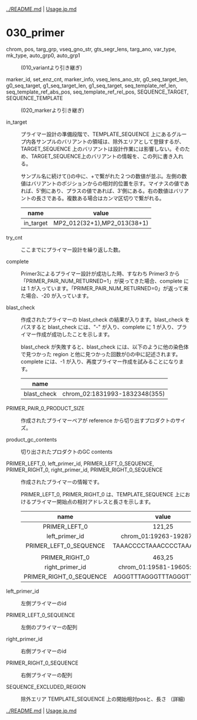 [../README.md](../README.md) | [Usage.jp.md](Usage.jp.md)

# 030_primer

<dl>
<dt>

chrom, pos, targ_grp, vseq_gno_str, gts_segr_lens, targ_ano, var_type, mk_type, auto_grp0, auto_grp1

</dt>
<dd>
<p><p>
(010_variantより引き継ぎ)
</p>
</dd>
</dl>


<dl>
<dt>

marker_id, set_enz_cnt, marker_info, vseq_lens_ano_str, g0_seq_target_len, g0_seq_target, g1_seq_target_len, g1_seq_target, seq_template_ref_len, seq_template_ref_abs_pos, seq_template_ref_rel_pos, SEQUENCE_TARGET, SEQUENCE_TEMPLATE

</dt>
<dd>
<p><p>
(020_markerより引き継ぎ)
</p>
</dd>
</dl>


<dl>
<dt>
in_target
</dt>
<dd>
<p><p>

プライマー設計の準備段階で、TEMPLATE_SEQUENCE 上にあるグループ内各サンプルのバリアントの領域は、除外エリアとして登録するが、TARGET_SEQUENCE 上のバリアントは設計作業には影響しない。そのため、TARGET_SEQUENCE上のバリアントの情報を、この列に書き入れる。

サンプル名に続けて()の中に、+で繋がれた２つの数値が並ぶ。左側の数値はバリアントのポジションからの相対的位置を示す。マイナスの値であれば、5'側にあり、プラスの値であれば、3'側にある。右の数値はバリアントの長さである。複数ある場合はカンマ区切りで繋がれる。

|name|value|
|:---:|:---:|
|in_target |MP2_012(32+1),MP2_013(38+1)


</p>
</dd>
</dl>


<dl>
<dt>
try_cnt
</dt>
<dd>
<p><p>

ここまでにプライマー設計を繰り返した数。

</p>
</dd>
</dl>


<dl>
<dt>
complete
</dt>
<dd>
<p><p>
Primer3によるプライマー設計が成功した時、すなわち Primer3 から「PRIMER_PAIR_NUM_RETURNED=1」が戻ってきた場合、complete には 1 が入っています。「PRIMER_PAIR_NUM_RETURNED=0」が返って来た場合、-20 が入っています。
</p>
</dd>
</dl>


<dl>
<dt>
blast_check
</dt>
<dd>
<p><p>

作成されたプライマーの blast_check の結果が入ります。blast_check をパスすると blast_check には、"-" が入り、complete に 1 が入り、プライマー作成が成功したことを示します。

blast_check が失敗すると、blast_check には、以下のように他の染色体で見つかった region と他に見つかった回数が()の中に記述されます。complete には、-1 が入り、再度プライマー作成を試みることになります。

|name||
|:---:|:---:|
|blast_check|chrom_02:1831993-1832348(355)|

</p>
</dd>
</dl>


<dl>
<dt>
PRIMER_PAIR_0_PRODUCT_SIZE
</dt>
<dd>
<p><p>

作成されたプライマーペアが reference から切り出すプロダクトのサイズ。

</p>
</dd>
</dl>


<dl>
<dt>
product_gc_contents
</dt>
<dd>
<p><p>
切り出されたプロダクトのGC contents
</p>
</dd>
</dl>


<dl>
<dt>
PRIMER_LEFT_0, left_primer_id, PRIMER_LEFT_0_SEQUENCE, PRIMER_RIGHT_0, right_primer_id, PRIMER_RIGHT_0_SEQUENCE
</dt>
<dd>
<p><p>

作成されたプライマーの情報です。

PRIMER_LEFT_0, PRIMER_RIGHT_0 は、TEMPLATE_SEQUENCE 上におけるプライマー開始点の相対アドレスと長さを示します。


|name|value|
|:---:|:---:|
|PRIMER_LEFT_0|121,25|
|left_primer_id|chrom_01:19263-19287:plus|
|PRIMER_LEFT_0_SEQUENCE|TAAACCCCTAAACCCCTAAACCCTA|
|||
|PRIMER_RIGHT_0| 463,25 |
|right_primer_id| chrom_01:19581-19605:minus |
|PRIMER_RIGHT_0_SEQUENCE|AGGGTTTAGGGTTTAGGGTTTTAGG|

</p>
</dd>
</dl>


<dl>
<dt>
left_primer_id
</dt>
<dd>
<p><p>
左側プライマーのid
</p>
</dd>
</dl>


<dl>
<dt>
PRIMER_LEFT_0_SEQUENCE
</dt>
<dd>
<p><p>
左側のプライマーの配列
</p>
</dd>
</dl>



<dl>
<dt>
right_primer_id
</dt>
<dd>
<p><p>
右側プライマーのid
</p>
</dd>
</dl>


<dl>
<dt>
PRIMER_RIGHT_0_SEQUENCE
</dt>
<dd>
<p><p>
右側プライマーの配列
</p>
</dd>
</dl>


<dl>
<dt>
SEQUENCE_EXCLUDED_REGION
</dt>
<dd>
<p><p>
除外エリア TEMPLATE_SEQUENCE 上の開始相対posと、長さ
（詳細)
</p>
</dd>
</dl>


[../README.md](../README.md) | [Usage.jp.md](Usage.jp.md)

